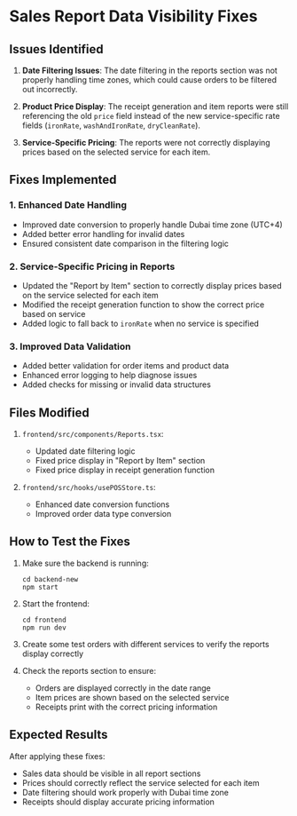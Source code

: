 # Sales Report Data Visibility Fixes

## Issues Identified

1. **Date Filtering Issues**: The date filtering in the reports section was not properly handling time zones, which could cause orders to be filtered out incorrectly.

2. **Product Price Display**: The receipt generation and item reports were still referencing the old `price` field instead of the new service-specific rate fields (`ironRate`, `washAndIronRate`, `dryCleanRate`).

3. **Service-Specific Pricing**: The reports were not correctly displaying prices based on the selected service for each item.

## Fixes Implemented

### 1. Enhanced Date Handling
- Improved date conversion to properly handle Dubai time zone (UTC+4)
- Added better error handling for invalid dates
- Ensured consistent date comparison in the filtering logic

### 2. Service-Specific Pricing in Reports
- Updated the "Report by Item" section to correctly display prices based on the service selected for each item
- Modified the receipt generation function to show the correct price based on service
- Added logic to fall back to `ironRate` when no service is specified

### 3. Improved Data Validation
- Added better validation for order items and product data
- Enhanced error logging to help diagnose issues
- Added checks for missing or invalid data structures

## Files Modified

1. `frontend/src/components/Reports.tsx`:
   - Updated date filtering logic
   - Fixed price display in "Report by Item" section
   - Fixed price display in receipt generation function

2. `frontend/src/hooks/usePOSStore.ts`:
   - Enhanced date conversion functions
   - Improved order data type conversion

## How to Test the Fixes

1. Make sure the backend is running:
   ```
   cd backend-new
   npm start
   ```

2. Start the frontend:
   ```
   cd frontend
   npm run dev
   ```

3. Create some test orders with different services to verify the reports display correctly

4. Check the reports section to ensure:
   - Orders are displayed correctly in the date range
   - Item prices are shown based on the selected service
   - Receipts print with the correct pricing information

## Expected Results

After applying these fixes:
- Sales data should be visible in all report sections
- Prices should correctly reflect the service selected for each item
- Date filtering should work properly with Dubai time zone
- Receipts should display accurate pricing information